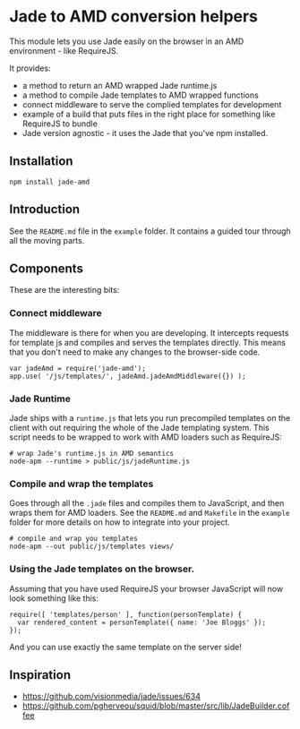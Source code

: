 # Jade to AMD conversion helpers

This module lets you use Jade easily on the browser in an AMD environment - like RequireJS.

It provides:

  * a method to return an AMD wrapped Jade runtime.js
  * a method to compile Jade templates to AMD wrapped functions
  * connect middleware to serve the complied templates for development
  * example of a build that puts files in the right place for something like RequireJS to bundle
  * Jade version agnostic - it uses the Jade that you've npm installed.


## Installation

    npm install jade-amd


## Introduction

See the `README.md` file in the `example` folder. It contains a guided tour through all the moving parts.


## Components

These are the interesting bits:


### Connect middleware

The middleware is there for when you are developing. It intercepts requests for template js and compiles and serves the templates directly. This means that you don't need to make any changes to the browser-side code.

    var jadeAmd = require('jade-amd');
    app.use( '/js/templates/', jadeAmd.jadeAmdMiddleware({}) );


### Jade Runtime

Jade ships with a `runtime.js` that lets you run precompiled templates on the client with out requiring the whole of the Jade templating system. This script needs to be wrapped to work with AMD loaders such as RequireJS:

    # wrap Jade's runtime.js in AMD semantics
    node-apm --runtime > public/js/jadeRuntime.js


### Compile and wrap the templates

Goes through all the `.jade` files and compiles them to JavaScript, and then wraps them for AMD loaders. See the `README.md` and `Makefile` in the `example` folder for more details on how to integrate into your project.

    # compile and wrap you templates
    node-apm --out public/js/templates views/


### Using the Jade templates on the browser.

Assuming that you have used RequireJS your browser JavaScript will now look something like this:

    require([ 'templates/person' ], function(personTemplate) {
      var rendered_content = personTemplate({ name: 'Joe Bloggs' });
    });

And you can use exactly the same template on the server side!


## Inspiration

 * https://github.com/visionmedia/jade/issues/634
 * https://github.com/pgherveou/squid/blob/master/src/lib/JadeBuilder.coffee

